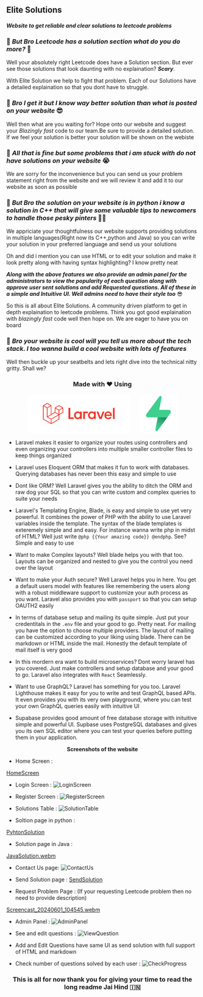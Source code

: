 ## Elite Solutions 
#### *Website to get reliable and clear solutions to leetcode problems*

### 💭 *But Bro Leetcode has a solution section what do you do more?* 🤔

Well your absolutely right Leetcode does have a Solution section. But ever see those solutions that look daunting with no explaination? ***Scary***. 

With Elite Solution we help to fight that problem. Each of our Solutions have a detailed explaination so that you dont have to struggle.

### 💭 *Bro I get it but I know  way better solution than what is posted on your website* 😎

Well then what are you waiting for? Hope onto our website and suggest your *Blazingly fast* code to our team.Be sure to provide a detailed solution. If we feel your solution is better your solution will be shown on the webiste

### 💭 *All that is fine but some problems that i am stuck with do not have solutions on your website* 😭

We are sorry for the inconvenience but you can send us your problem statement right from the website and we will review it and add it to our website as soon as possible

### 💭 *But Bro the solution on your website is in python i know a solution in C++ that will give some valuable tips to newcomers to handle those pesky pinters* 🧑‍🏫

We appriciate your thoughtfulness our website supports providing solutions in multiple languages(Right now its C++,python and Java) so you can write your solution in your preferred language and send us your solutions

Oh and did i mention you can use HTML or to edit your solution and make it look pretty along with having syntax highlighting? I know pretty neat

***Along with the above features we also provide an admin panel for the administrators to view the popularity of each question along with approve user sent solutions and add Requested questions. All of these in a simple and Intuitive UI. Well admins need to have their style too*** 😎

So this is all about Elite Solutions. A community driven platform to get in depth explaination to leetcode problems. Think you got good explaination with *blazingly fast* code well then hope on. We are eager to have you on board 

### 💭 *Bro your website is cool will you tell us more about the tech stack. I too wanna build a cool website with lots of features*

Well then buckle up your seatbelts and lets right dive into the technical nitty gritty. Shall we?

### <div align="center"> Made with ❤️ Using</strong> </div> 

<p align="center">
    <img src="ReadmeImages/Laravel.svg" height=100px style="margin-right:20px">
    <img src="ReadmeImages/Supabase.png" height=100px>
</p>

* Laravel makes it easier to organize your routes using controllers and even organizing your controllers into multiple smaller controller files to keep things organized

* Laravel uses Eloquent ORM that makes it fun to work with databases. Querying databases has never been this easy and simple to use

* Dont like ORM? Well Laravel gives you the ability to ditch the ORM and raw dog your SQL so that you can write custom and complex queries to suite your needs

* Laravel's Templating Engine, Blade, is easy and simple to use yet very powerful. It combines the power of PHP with the ability to use Laravel variables inside the template. The syntax of the blade templates is exteremely simple and and easy. For instance wanna write php in midst of HTML? Well just write ```@php {{Your amazing code}} @endphp```. See? Simple and easy to use

* Want to make Complex layouts? Well blade helps you with that too. Layouts can be organized and nested to give you the control you need over the layout

* Want to make your Auth secure? Well Laravel helps you in here. You get a default users model with features like remembering the users along with a robust middleware support to customize your auth process as you want. Laravel also provides you with ```passport``` so that you can setup OAUTH2 easily

* In terms of database setup and mailing its quite simple. Just put your credentitals in the ```.env``` file and your good to go. Pretty neat. For mailing you have the option to choose multiple providers. The layout of mailing can be customized according to your liking using blade. There can be markdown or HTML inside the mail. Honestly the default template of mail itself is very good

* In this mordern era want to build microservices? Dont worry laravel has you covered. Just make controllers and setup database and your good to go. Laravel also integrates with ```React``` Seamlessly.

* Want to use GraphQL? Laravel has something for you too. Laravel Lighthouse makes it easy for you to write and test GraphQL based APIs. It even provides you with its very own playground, where you can test your own GraphQL queries easily with intuitive UI

* Supabase provides good amount of free database storage with inituitive simple and powerful UI. Supbase uses PostgreSQL databases and gives  you its own SQL editor where you can test your queries before putting them in your application.


<div align="center">
<strong>Screenshots of the website</strong> 
</div>

* Home Screen :

[HomeScreen](https://github.com/NarutoUchiha39/EliteSolutions/assets/104666748/1f5eff97-6336-44c1-a1a6-3475c1ad0eaf)

* Login Screen :
![LoginScreen](https://github.com/NarutoUchiha39/EliteSolutions/assets/104666748/60b7f5f4-771f-488a-bfb2-331a49d7baf7)

* Register Screen :
![RegisterScreen](https://github.com/NarutoUchiha39/EliteSolutions/assets/104666748/831fd6cf-ccc9-414d-94ad-61d997204f4a)

* Solutions Table :
![SolutionTable](https://github.com/NarutoUchiha39/EliteSolutions/assets/104666748/041653ae-98e5-4921-bab6-83aeb083213f)

* Soltion page in python :
  
[PyhtonSolution](https://github.com/NarutoUchiha39/EliteSolutions/assets/104666748/74e0bb85-a7de-4094-976a-03172a8a3c66)

* Solution page in Java :
  
[JavaSolution.webm](https://github.com/NarutoUchiha39/EliteSolutions/assets/104666748/5391905a-cf75-4209-a97b-8983ddd0c22a)

* Contact Us page:
![ContactUs](https://github.com/NarutoUchiha39/EliteSolutions/assets/104666748/e8951fce-f6cc-4226-8b6f-a362d988ac47)

* Send Solution page :
[SendSolution](https://github.com/NarutoUchiha39/EliteSolutions/assets/104666748/83f58c60-66d1-4658-8012-9e53c8d6096d)

* Request Problem Page : (If your requesting Leetcode problem then no need to provide description)

[Screencast_20240601_104545.webm](https://github.com/NarutoUchiha39/EliteSolutions/assets/104666748/3a8543d1-d9dd-4e61-a27f-f8024aedf23c)

* Admin Panel :
![AdminPanel](https://github.com/NarutoUchiha39/EliteSolutions/assets/104666748/73681f3f-28c1-43c0-90ec-86e52ad73477)

* See and edit questions :
![ViewQuestion](https://github.com/NarutoUchiha39/EliteSolutions/assets/104666748/2bfaa335-0d4c-4763-8b05-08fbb08a6c4b)

* Add and Edit Questions have same UI as send solution with full support of HTML and markdown
* Check number of questions solved by each user :
![CheckProgress](https://github.com/NarutoUchiha39/EliteSolutions/assets/104666748/21120457-402e-42f8-b889-9bd0b5b9daa0)


### <div align="center">**This is all for now thank you for giving your time to read the long readme Jai Hind** 🇮🇳</div>


  











